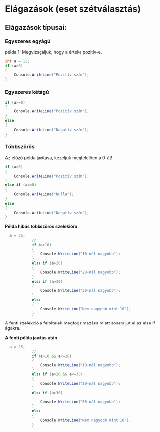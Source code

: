 ﻿# Elágazások (eset szétválasztás)

## Elágazások típusai:
### Egyszeres egyágú

példa 1: Megvizsgáljuk, hogy a értéke pozitív-e.
```C#
int a = 12;
if (a>0)
{
    Console.WriteLine("Pozitív szám");
}
```
### Egyszeres kétágú

```C#
if (a>=0)
{
    Console.WriteLine("Pozitív szám");
}
else
{
    Console.WriteLine("Negatív szám");
}
```

### Többszörös

Az előző példa javítása, kezeljük megfelelően a 0-át!

```c#
if (a>0)
{
    Console.WriteLine("Pozitív szám");
}
else if (a==0)
{
    Console.WriteLine("Nulla");
}
else
{
    Console.WriteLine("Negatív szám");
}
```
**Példa hibás többszörös szelekióra**

```C#
  a = 25;
            //
            if (a>10)
            {
                Console.WriteLine("10-nél nagyobb");
            }
            else if (a>20)
            {
                Console.WriteLine("20-nál nagyobb");
            }
            else if (a>30)
            {
                Console.WriteLine("30-nál nagyobb");
            }
            else
            {
                Console.WriteLine("Nem nagyobb mint 10");
            }
```

A fenti szelekció a feltételek megfogalmazása miatt sosem jut el az else if ágakra.

**A fenti példa javítás után**

```C#
  a = 25;
            //
            if (a>10 && a<=20)
            {
                Console.WriteLine("10-nél nagyobb");
            }
            else if (a>20 && a<=30)
            {
                Console.WriteLine("20-nál nagyobb");
            }
            else if (a>30)
            {
                Console.WriteLine("30-nál nagyobb");
            }
            else
            {
                Console.WriteLine("Nem nagyobb mint 10");
            }
```